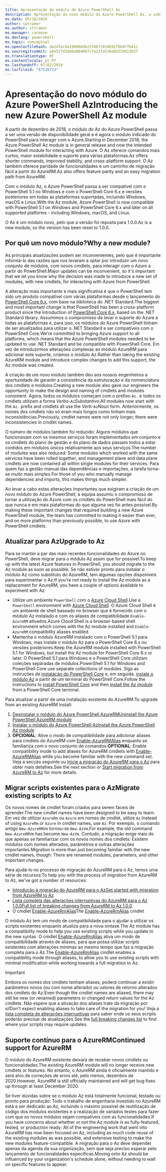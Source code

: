 ```yaml
---
title: Apresentação do módulo do Azure PowerShell Az
description: Apresentação do novo módulo do Azure PowerShell Az, a substituição do módulo AzureRM.
ms.date: 05/10/2019
author: sptramer
ms.author: sttramer
ms.manager: carmonm
ms.devlang: powershell
ms.topic: conceptual
ms.openlocfilehash: da1d7ec9a196068db237d871834b92f8b077b42c
ms.sourcegitcommit: a4e527d3deba004007cfa22fa536e8255dd23b37
ms.translationtype: HT
ms.contentlocale: pt-PT
ms.lasthandoff: 07/02/2019
ms.locfileid: "67516713"
---
```

# <a name="introducing-the-new-azure-powershell-az-module"></a><span data-ttu-id="b1512-103">Apresentação do novo módulo do Azure PowerShell Az</span><span class="sxs-lookup"><span data-stu-id="b1512-103">Introducing the new Azure PowerShell Az module</span></span>

<span data-ttu-id="b1512-104">A partir de dezembro de 2018, o módulo do Az do Azure PowerShell passa a ser uma versão de disponibilidade geral e é agora o módulo indicado do PowerShell para interagir com o Azure.</span><span class="sxs-lookup"><span data-stu-id="b1512-104">Starting in December 2018, the Azure PowerShell Az module is in general release and now the intended PowerShell module for interacting with Azure.</span></span> <span data-ttu-id="b1512-105">O Az oferece comandos mais curtos, maior estabilidade e suporte para várias plataformas.</span><span class="sxs-lookup"><span data-stu-id="b1512-105">Az offers shorter commands, improved stability, and cross-platform support.</span></span> <span data-ttu-id="b1512-106">O Az também oferece paridade de funcionalidades e um caminho de migração fácil a partir do AzureRM.</span><span class="sxs-lookup"><span data-stu-id="b1512-106">Az also offers feature parity and an easy migration path from AzureRM.</span></span>

<span data-ttu-id="b1512-107">Com o módulo Az, o Azure PowerShell passa a ser compatível com o PowerShell 5.1 no Windows e com o PowerShell Core 6.x e versões posteriores em todas as plataformas suportadas, incluindo Windows, macOS e Linux.</span><span class="sxs-lookup"><span data-stu-id="b1512-107">With the Az module, Azure PowerShell is now compatible with PowerShell 5.1 on Windows and PowerShell Core 6.x and later on all supported platforms - including Windows, macOS, and Linux.</span></span>

<span data-ttu-id="b1512-108">O Az é um módulo novo, pelo que a versão foi reposta para 1.0.0.</span><span class="sxs-lookup"><span data-stu-id="b1512-108">Az is a new module, so the version has been reset to 1.0.0.</span></span>

## <a name="why-a-new-module"></a><span data-ttu-id="b1512-109">Por quê um novo módulo?</span><span class="sxs-lookup"><span data-stu-id="b1512-109">Why a new module?</span></span>

<span data-ttu-id="b1512-110">As principais atualizações podem ser inconvenientes, pelo que é importante informá-lo das razões que nos levaram a optar por introduzir um novo conjunto de módulos, com novos cmdlets, para interagir com o Azure a partir do PowerShell.</span><span class="sxs-lookup"><span data-stu-id="b1512-110">Major updates can be inconvenient, so it's important that we let you know why the decision was made to introduce a new set of modules, with new cmdlets, for interacting with Azure from PowerShell.</span></span>

<span data-ttu-id="b1512-111">A alteração mais importante e mais significativa é que o PowerShell tem sido um produto compatível com várias plataformas desde o lançamento do [PowerShell Core 6.x](/powershell/scripting/overview), com base na biblioteca do .NET Standard.</span><span class="sxs-lookup"><span data-stu-id="b1512-111">The biggest and most important change is that PowerShell has been a cross-platform product since the introduction of [PowerShell Core 6.x](/powershell/scripting/overview), based on the .NET Standard library.</span></span>
<span data-ttu-id="b1512-112">Assumimos o compromisso de levar o suporte do Azure a todas as plataformas e, para isso, os módulos do Azure PowerShell tinham de ser atualizados para utilizar o .NET Standard e ser compatíveis com o PowerShell Core.</span><span class="sxs-lookup"><span data-stu-id="b1512-112">We're committed to bringing Azure support to all platforms, which means that the Azure PowerShell modules needed to be updated to use .NET Standard and be compatible with PowerShell Core.</span></span> <span data-ttu-id="b1512-113">Em vez de introduzirmos alterações complexas ao módulo AzureRM para adicionar este suporte, criámos o módulo Az.</span><span class="sxs-lookup"><span data-stu-id="b1512-113">Rather than taking the existing AzureRM module and introduce complex changes to add this support, the Az module was created.</span></span>

<span data-ttu-id="b1512-114">A criação de um novo módulo também deu aos nossos engenheiros a oportunidade de garantir a consistência da estruturação e da nomenclatura dos cmdlets e módulos.</span><span class="sxs-lookup"><span data-stu-id="b1512-114">Creating a new module also gave our engineers the opportunity to make the design and naming of cmdlets and modules consistent.</span></span> <span data-ttu-id="b1512-115">Agora, todos os módulos começam com o prefixo `Az.` e todos os cmdlets utilizam a forma _Verbo_-`Az`_Substantivo_.</span><span class="sxs-lookup"><span data-stu-id="b1512-115">All modules now start with the `Az.` prefix and cmdlets all use the _Verb_-`Az`_Noun_ form.</span></span> <span data-ttu-id="b1512-116">Anteriormente, os nomes dos cmdlets não só eram mais longos como tinham mais inconsistências.</span><span class="sxs-lookup"><span data-stu-id="b1512-116">Previously, cmdlet names were not only longer, there were inconsistencies in cmdlet names.</span></span>

<span data-ttu-id="b1512-117">O número de módulos também foi reduzido: Alguns módulos que funcionavam com os mesmos serviços foram implementados em conjunto e os cmdlets do plano de gestão e do plano de dados passam todos a estar contidos em módulos únicos relativamente aos seus serviços.</span><span class="sxs-lookup"><span data-stu-id="b1512-117">The number of modules was also reduced: Some modules which worked with the same services have been rolled together, and management plane and data plane cmdlets are now contained all within single modules for their services.</span></span> <span data-ttu-id="b1512-118">Para quem faz a gestão manual das dependências e importações, a tarefa torna-se muito mais simples.</span><span class="sxs-lookup"><span data-stu-id="b1512-118">For those of you who manually manage dependencies and imports, this makes things much simpler.</span></span>

<span data-ttu-id="b1512-119">Ao levar a cabo estas alterações importantes que exigiram a criação de um novo módulo do Azure PowerShell, a equipa assumiu o compromisso de tornar a utilização do Azure com os cmdlets do PowerShell mais fácil do que nunca e em mais plataformas do que alguma vez foi antes possível.</span><span class="sxs-lookup"><span data-stu-id="b1512-119">By making these important changes that required building a new Azure PowerShell module, the team has committed to making it easier than ever, and on more platforms than previously possible, to use Azure with PowerShell cmdlets.</span></span>

## <a name="upgrade-to-az"></a><span data-ttu-id="b1512-120">Atualizar para Az</span><span class="sxs-lookup"><span data-stu-id="b1512-120">Upgrade to Az</span></span>

<span data-ttu-id="b1512-121">Para se manter a par das mais recentes funcionalidades do Azure no PowerShell, deve migrar para o módulo Az assim que for possível.</span><span class="sxs-lookup"><span data-stu-id="b1512-121">To keep up with the latest Azure features in PowerShell, you should migrate to the Az module as soon as possible.</span></span> <span data-ttu-id="b1512-122">Se não estiver pronto para instalar o módulo Az como substituto do AzureRM, tem algumas opções disponíveis para experimentar o Az:</span><span class="sxs-lookup"><span data-stu-id="b1512-122">If you're not ready to install the Az module as a replacement for AzureRM, you have a couple of options available to experiment with Az:</span></span>

* <span data-ttu-id="b1512-123">Utilize um ambiente `PowerShell` com o [Azure Cloud Shell](https://docs.microsoft.com/en-us/azure/cloud-shell/overview).</span><span class="sxs-lookup"><span data-stu-id="b1512-123">Use a `PowerShell` environment with [Azure Cloud Shell](https://docs.microsoft.com/en-us/azure/cloud-shell/overview).</span></span>
  <span data-ttu-id="b1512-124">O Azure Cloud Shell é um ambiente de shell baseado no browser que é fornecido com o módulo Az instalado e com os aliases de compatibilidade `Enable-AzureRM` ativados.</span><span class="sxs-lookup"><span data-stu-id="b1512-124">Azure Cloud Shell is a browser-based shell environment which comes with the Az module installed and `Enable-AzureRM` compatibility aliases enabled.</span></span>
* <span data-ttu-id="b1512-125">Mantenha o módulo AzureRM instalado com o PowerShell 5.1 para Windows, mas instale o módulo Az para o PowerShell Core 6.x ou versões posteriores.</span><span class="sxs-lookup"><span data-stu-id="b1512-125">Keep the AzureRM module installed with PowerShell 5.1 for Windows, but install the Az module for PowerShell Core 6.x or later.</span></span> <span data-ttu-id="b1512-126">O PowerShell 5.1 para Windows e o PowerShell Core utilizam coleções separadas de módulos.</span><span class="sxs-lookup"><span data-stu-id="b1512-126">PowerShell 5.1 for Windows and PowerShell Core use separate collections of modules.</span></span> <span data-ttu-id="b1512-127">Siga as instruções de [instalação do PowerShell Core](/powershell/scripting/install/installing-powershell-core-on-windows) e, em seguida, [instale o módulo Az](install-az-ps.md) a partir de um terminal do PowerShell Core.</span><span class="sxs-lookup"><span data-stu-id="b1512-127">Follow the instructions to [install PowerShell Core](/powershell/scripting/install/installing-powershell-core-on-windows) and then [install the Az module](install-az-ps.md) from a PowerShell Core terminal.</span></span>

<span data-ttu-id="b1512-128">Para atualizar a partir de uma instalação existente do AzureRM:</span><span class="sxs-lookup"><span data-stu-id="b1512-128">To upgrade from an existing AzureRM install:</span></span>

1. [<span data-ttu-id="b1512-129">Desinstalar o módulo do Azure PowerShell AzureRM</span><span class="sxs-lookup"><span data-stu-id="b1512-129">Uninstall the Azure PowerShell AzureRM module</span></span>](/powershell/azure/uninstall-az-ps#uninstall-the-azurerm-module)
2. [<span data-ttu-id="b1512-130">Instalar o módulo do Azure PowerShell Az</span><span class="sxs-lookup"><span data-stu-id="b1512-130">Install the Azure PowerShell Az module</span></span>](install-az-ps.md)
3. <span data-ttu-id="b1512-131">__OPCIONAL__: Ative o modo de compatibilidade para adicionar aliases para cmdlets do AzureRM com [Enable-AzureRMAlias](/powershell/module/az.accounts/enable-azurermalias) enquanto se familiariza com o novo conjunto de comandos.</span><span class="sxs-lookup"><span data-stu-id="b1512-131">__OPTIONAL__: Enable compatibility mode to add aliases for AzureRM cmdlets with [Enable-AzureRMAlias](/powershell/module/az.accounts/enable-azurermalias) while you become familiar with the new command set.</span></span> <span data-ttu-id="b1512-132">Veja a secção seguinte ou [Inicie a migração do AzureRM para o Az](migrate-from-azurerm-to-az.md) para obter mais detalhes.</span><span class="sxs-lookup"><span data-stu-id="b1512-132">See the next section or [Start migration from AzureRM to Az](migrate-from-azurerm-to-az.md) for more details.</span></span>

## <a name="migrate-existing-scripts-to-az"></a><span data-ttu-id="b1512-133">Migrar scripts existentes para o Az</span><span class="sxs-lookup"><span data-stu-id="b1512-133">Migrate existing scripts to Az</span></span>

<span data-ttu-id="b1512-134">Os novos nomes de cmdlet foram criados para serem fáceis de aprender.</span><span class="sxs-lookup"><span data-stu-id="b1512-134">The new cmdlet names have been designed to be easy to learn.</span></span> <span data-ttu-id="b1512-135">Em vez de utilizar `AzureRm` ou `Azure` em nomes de cmdlet, utilize `Az`.</span><span class="sxs-lookup"><span data-stu-id="b1512-135">Instead of using `AzureRm` or `Azure` in cmdlet names, use `Az`.</span></span> <span data-ttu-id="b1512-136">Por exemplo, o comando antigo `New-AzureRMVm` tornou-se `New-AzVm`.</span><span class="sxs-lookup"><span data-stu-id="b1512-136">For example, the old command `New-AzureRMVm` has become `New-AzVm`.</span></span>
<span data-ttu-id="b1512-137">Contudo, a migração exige mais do que apenas se familiarizar com os novos nomes dos cmdlets: Existem módulos com nomes alterados, parâmetros e outras alterações importantes.</span><span class="sxs-lookup"><span data-stu-id="b1512-137">Migration is more than just becoming familiar with the new cmdlet names, though: There are renamed modules, parameters, and other important changes.</span></span>

<span data-ttu-id="b1512-138">Para ajudá-lo no processo de migração do AzureRM para o Az, temos uma série de recursos:</span><span class="sxs-lookup"><span data-stu-id="b1512-138">To help you with the process of migration from AzureRM to Az, we've got a number of resources:</span></span>

* [<span data-ttu-id="b1512-139">Introdução à migração do AzureRM para o Az</span><span class="sxs-lookup"><span data-stu-id="b1512-139">Get started with migration from AzureRM to Az</span></span>](migrate-from-azurerm-to-az.md)
* [<span data-ttu-id="b1512-140">Lista completa das alterações interruptivas do AzureRM para o Az 1.0.0</span><span class="sxs-lookup"><span data-stu-id="b1512-140">Full list of breaking changes from AzureRM to Az 1.0.0</span></span>](migrate-az-1.0.0.md)
* <span data-ttu-id="b1512-141">O cmdlet [Enable-AzureRmAlias](/powershell/module/az.accounts/enable-azurermalias)</span><span class="sxs-lookup"><span data-stu-id="b1512-141">The [Enable-AzureRmAlias](/powershell/module/az.accounts/enable-azurermalias) cmdlet</span></span>

<span data-ttu-id="b1512-142">O módulo Az tem um modo de compatibilidade para o ajudar a utilizar os scripts existentes enquanto atualiza para a nova sintaxe.</span><span class="sxs-lookup"><span data-stu-id="b1512-142">The Az module has a compatibility mode to help you use existing scripts while you update to the new syntax.</span></span> <span data-ttu-id="b1512-143">O cmdlet [Enable-AzureRmAlias](/powershell/module/az.accounts/enable-azurermalias) ativa um modo de compatibilidade através de aliases, para que possa utilizar scripts existentes com alterações mínimas ao mesmo tempo que faz a migração completa para o Az.</span><span class="sxs-lookup"><span data-stu-id="b1512-143">The [Enable-AzureRmAlias](/powershell/module/az.accounts/enable-azurermalias) cmdlet enables a compatibility mode through aliases, to allow you to use existing scripts with minimal modification while working towards a full migration to Az.</span></span>

> [!IMPORTANT]
> <span data-ttu-id="b1512-144">Embora os nomes dos cmdlets tenham aliases, poderá continuar a existir parâmetros novos (ou com nome alterado) ou valores de retorno alterados dos cmdlets do Az.</span><span class="sxs-lookup"><span data-stu-id="b1512-144">Even though the cmdlet names are aliased, there may still be new (or renamed) parameters or changed return values for the Az cmdlets.</span></span> <span data-ttu-id="b1512-145">Não espere que a ativação dos aliases trate da migração por si!</span><span class="sxs-lookup"><span data-stu-id="b1512-145">Don't expect enabling aliases to take care of the migration for you!</span></span> <span data-ttu-id="b1512-146">Veja a [lista completa de alterações interruptivas](migrate-az-1.0.0.md) para saber onde os seus scripts poderão precisar de atualizações.</span><span class="sxs-lookup"><span data-stu-id="b1512-146">See the [full breaking changes list](migrate-az-1.0.0.md) to find where your scripts may require updates.</span></span>

## <a name="continued-support-for-azurerm"></a><span data-ttu-id="b1512-147">Suporte contínuo para o AzureRM</span><span class="sxs-lookup"><span data-stu-id="b1512-147">Continued support for AzureRM</span></span>

<span data-ttu-id="b1512-148">O módulo do AzureRM existente deixará de receber novos cmdlets ou funcionalidades.</span><span class="sxs-lookup"><span data-stu-id="b1512-148">The existing AzureRM module will no longer receive new cmdlets or features.</span></span> <span data-ttu-id="b1512-149">No entanto, o AzureRM ainda é oficialmente mantido e será alvo de correções de erros até, pelo menos, dezembro de 2020.</span><span class="sxs-lookup"><span data-stu-id="b1512-149">However, AzureRM is still officially maintained and will get bug fixes up through at least December 2020.</span></span>

<span data-ttu-id="b1512-150">Se tiver dúvidas sobre se o módulo Az está totalmente funcional, testado ou pronto para produção: Todo o trabalho de engenharia investido no AzureRM está a ser dedicado ao Az, incluindo o máximo possível de reutilização de código dos módulos existentes e a realização de variados testes para fazer com que os novos módulos sejam compatíveis com as funcionalidades.</span><span class="sxs-lookup"><span data-stu-id="b1512-150">If you have concerns about whether or not the Az module is as fully-featured, tested, or production ready: All of the engineering work that went into AzureRM has now been focused on Az, including as much code reuse of the existing modules as was possible, and extensive testing to make the new modules feature-compatible.</span></span> <span data-ttu-id="b1512-151">A migração para o Az deve depender apenas da agenda da sua organização, sem que seja preciso esperar pelo lançamento de funcionalidades específicas.</span><span class="sxs-lookup"><span data-stu-id="b1512-151">Moving onto Az should be influenced by your organization's schedule alone, without needing to wait on specific features to appear.</span></span>